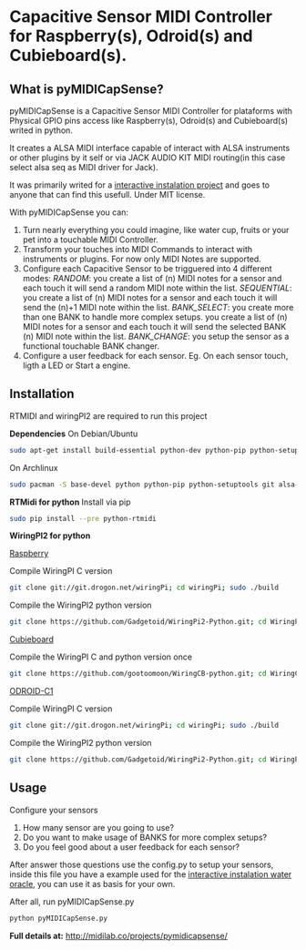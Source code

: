# Capacitive Sensor MIDI Controller for Raspberry(s), Odroid(s) and Cubieboard(s).

## What is pyMIDICapSense?

pyMIDICapSense is a Capacitive Sensor MIDI Controller for plataforms with Physical GPIO pins access like Raspberry(s), Odroid(s) and Cubieboard(s) writed in python.

It creates a ALSA MIDI interface capable of interact with ALSA instruments or other plugins by it self or via JACK AUDIO KIT MIDI routing(in this case select alsa seq as MIDI driver for Jack). 

It was primarily writed for a [interactive instalation project](http://midilab.co/water-oracle/) and goes to anyone that can find this usefull. Under MIT license.

With pyMIDICapSense you can:

1. Turn nearly everything you could imagine, like water cup, fruits or your pet into a touchable MIDI Controller.
2. Transform your touches into MIDI Commands to interact with instruments or plugins. For now only MIDI Notes are supported.
3. Configure each Capacitive Sensor to be trigguered into 4 different modes: 
*RANDOM*: you create a list of (n) MIDI notes for a sensor and each touch it will send a random MIDI note within the list.
*SEQUENTIAL*: you create a list of (n) MIDI notes for a sensor and each touch it will send the (n)+1 MIDI note within the list.
*BANK_SELECT*: you create more than one BANK to handle more complex setups. you create a list of (n) MIDI notes for a sensor and each touch it will send the selected BANK (n) MIDI note within the list.
*BANK_CHANGE*: you setup the sensor as a functional touchable BANK changer.
4. Configure a user feedback for each sensor. Eg. On each sensor touch, ligth a LED or Start a engine. 


## Installation

RTMIDI and wiringPI2 are required to run this project

**Dependencies**
On Debian/Ubuntu
```bash
sudo apt-get install build-essential python-dev python-pip python-setuptools libasound-dev git libjack-dev
```

On Archlinux
```bash
sudo pacman -S base-devel python python-pip python-setuptools git alsa-lib
```

**RTMidi for python**
Install via pip
```bash
sudo pip install --pre python-rtmidi
```

**WiringPI2 for python**

[Raspberry](https://github.com/Gadgetoid/WiringPi2-Python/)

Compile WiringPI C version
```bash
git clone git://git.drogon.net/wiringPi; cd wiringPi; sudo ./build
```

Compile the WiringPI2 python version
```bash
git clone https://github.com/Gadgetoid/WiringPi2-Python.git; cd WiringPi2-Python; sudo python setup.py install
```

[Cubieboard](https://github.com/gootoomoon/WiringCB-python/)

Compile the WiringPI C and python version once
```bash
git clone https://github.com/gootoomoon/WiringCB-python.git; cd WiringCB-python; sudo python setup.py install
```

[ODROID-C1](https://github.com/mlinuxguy/WiringPi2-odroid-c1/)
 
Compile WiringPI C version
```bash
git clone git://git.drogon.net/wiringPi; cd wiringPi; sudo ./build
```

Compile the WiringPI2 python version
```bash
git clone https://github.com/Gadgetoid/WiringPi2-Python.git; cd WiringPi2-Python; sudo python setup.py install
```

## Usage

Configure your sensors

1. How many sensor are you going to use?
2. Do you want to make usage of BANKS for more complex setups?
3. Do you feel good about a user feedback for each sensor?

After answer those questions use the config.py to setup your sensors, inside this file you have a example used for the [interactive instalation water oracle](http://midilab.co/water-oracle/), you can use it as basis for your own. 

After all, run pyMIDICapSense.py
```bash
python pyMIDICapSense.py
```

**Full details at:**
http://midilab.co/projects/pymidicapsense/

